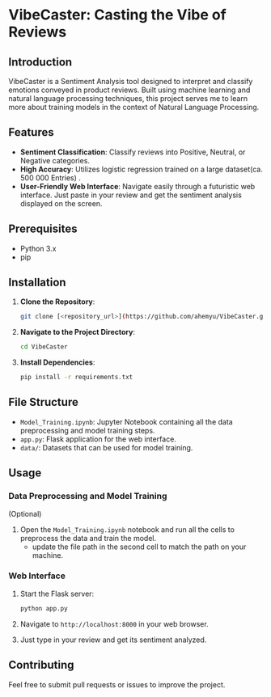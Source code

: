 # VibeCaster: Casting the Vibe of Reviews

<!-- ![VibeCaster Logo](/assets/logo.png)-->  <!-- Uncomment this line and add a logo image here -->

## Introduction

VibeCaster is a Sentiment Analysis tool designed to interpret and classify emotions conveyed in product reviews. Built using machine learning and natural language processing techniques, this project serves me to learn more about training models in the context of Natural Language Processing.

## Features

- **Sentiment Classification**: Classify reviews into Positive, Neutral, or Negative categories.
- **High Accuracy**: Utilizes logistic regression trained on a large dataset(ca. 500 000 Entries) .
- **User-Friendly Web Interface**: Navigate easily through a futuristic web interface. Just paste in your review and get the sentiment analysis displayed on the screen.

## Prerequisites

- Python 3.x
- pip

## Installation

1. **Clone the Repository**:
    ```bash
    git clone [<repository_url>](https://github.com/ahemyu/VibeCaster.git)
    ```

2. **Navigate to the Project Directory**:
    ```bash
    cd VibeCaster
    ```

3. **Install Dependencies**:
    ```bash
    pip install -r requirements.txt
    ```

## File Structure

- `Model_Training.ipynb`: Jupyter Notebook containing all the data preprocessing and model training steps.
- `app.py`: Flask application for the web interface.
- `data/`: Datasets that can be  used for model training.

## Usage

### Data Preprocessing and Model Training
(Optional)
1. Open the `Model_Training.ipynb` notebook and run all the cells to preprocess the data and train the model.
   - update the file path in the second cell to match the path on your machine.

### Web Interface

1. Start the Flask server:
    ```bash
    python app.py
    ```

2. Navigate to `http://localhost:8000` in your web browser.
3. Just type in your review and get its sentiment analyzed.

## Contributing

Feel free to submit pull requests or issues to improve the project.

